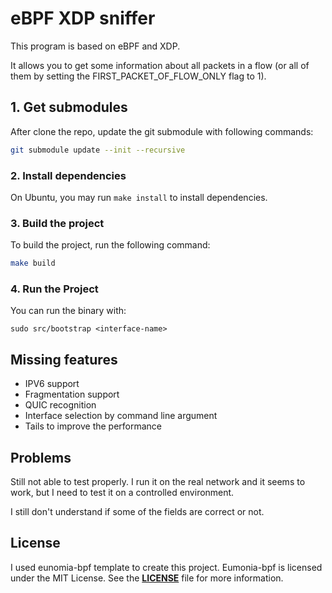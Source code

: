 # **eBPF XDP sniffer**

This program is based on eBPF and XDP.

It allows you to get some information about all packets in a flow (or all of them by setting the FIRST_PACKET_OF_FLOW_ONLY flag to 1).

## **1. Get submodules**

After clone the repo, update the git submodule with following commands:

```sh
git submodule update --init --recursive
```

### **2. Install dependencies**

On Ubuntu, you may run `make install` to install dependencies.

### **3. Build the project**

To build the project, run the following command:

```sh
make build
```

### **4. Run the Project**

You can run the binary with:

```console
sudo src/bootstrap <interface-name>
```

## **Missing features**

- IPV6 support
- Fragmentation support
- QUIC recognition
- Interface selection by command line argument
- Tails to improve the performance

## **Problems**

Still not able to test properly. I run it on the real network and it seems to work, but I need to test it on a controlled environment.

I still don't understand if some of the fields are correct or not.

## **License**
I used eunomia-bpf template to create this project.
Eumonia-bpf is licensed under the MIT License. See the **[LICENSE](LICENSE)** file for more information.
